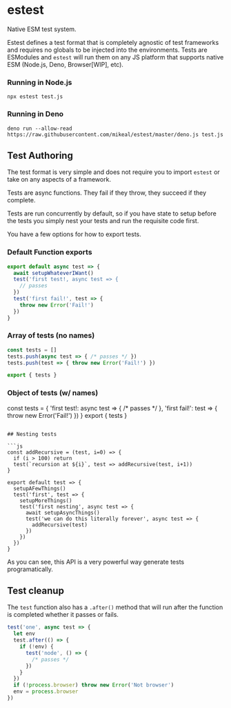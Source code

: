 # estest

Native ESM test system.

Estest defines a test format that is completely agnostic of test frameworks
and requires no globals to be injected into the environments. Tests are ESModules
and `estest` will run them on any JS platform that supports native ESM (Node.js,
Deno, Browser[WIP], etc).

### Running in Node.js

```
npx estest test.js
```

### Running in Deno

```
deno run --allow-read https://raw.githubusercontent.com/mikeal/estest/master/deno.js test.js
```

## Test Authoring

The test format is very simple and does not require you to import `estest` or take
on any aspects of a framework.

Tests are async functions. They fail if they throw, they succeed if they complete.

Tests are run concurrently by default, so if you have state to setup before the
tests you simply nest your tests and run the requisite code first.

You have a few options for how to export tests.

### Default Function exports

```js
export default async test => {
  await setupWhateverIWant()
  test('first test!, async test => {
    // passes
  })
  test('first fail!', test => {
    throw new Error('Fail!')
  })
}
```

### Array of tests (no names)

```js
const tests = []
tests.push(async test => { /* passes */ })
tests.push(test => { throw new Error('Fail!') })

export { tests }
```

### Object of tests (w/ names)
const tests = {
 'first test!: async test => { /* passes */ },
 'first fail!': test => { throw new Error('Fail!') })
}
export { tests }
```

## Nesting tests

```js
const addRecursive = (test, i=0) => {
  if (i > 100) return
  test(`recursion at ${i}`, test => addRecursive(test, i+1))
}

export default test => {
  setupAFewThings()
  test('first', test => {
    setupMoreThings()
    test('first nesting', async test => {
      await setupAsyncThings()
      test('we can do this literally forever', async test => {
        addRecursive(test)
      })
    })
  })
}
```

As you can see, this API is a very powerful way generate tests programatically.

## Test cleanup

The `test` function also has a `.after()` method that will run after the function
is completed whether it passes or fails.

```js
test('one', async test => {
  let env
  test.after(() => {
    if (!env) {
      test('node', () => {
        /* passes */
      })
    }
  })
  if (!process.browser) throw new Error('Not browser')
  env = process.browser
})
```

